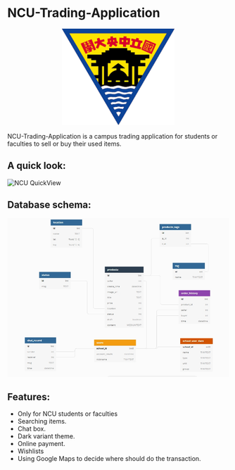 # NCU-Trading-Application

<p align="center">
<img src="https://github.com/liam0504/NCU-Trading-Application/blob/main/stuff/%E4%B8%8B%E8%BC%89.png" width="256" />
</p>

NCU-Trading-Application is a campus trading application for students or faculties to sell or buy their used items. 

## A quick look:
![NCU QuickView](https://github.com/liam0504/NCU-Trading-Application/blob/main/stuff/video1.gif)

## Database schema:

<p align="center">
<img src="https://github.com/liam0504/NCU-Trading-Application/blob/main/stuff/1637592300894.jpg"/>
</p>

## Features:
- Only for NCU students or faculties
- Searching items.
- Chat box.
- Dark variant theme.
- Online payment.
- Wishlists
- Using Google Maps to decide where should do the transaction.
